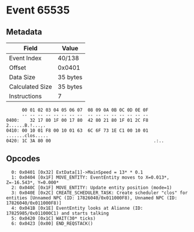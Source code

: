 # Event 65535

## Metadata

| Field           | Value    |
|-----------------|----------|
| Event Index     | 40/138   |
| Offset          | 0x0401   |
| Data Size       | 35 bytes |
| Calculated Size | 35 bytes |
| Instructions    | 7        |

```
      00 01 02 03 04 05 06 07  08 09 0A 0B 0C 0D 0E 0F
      -- -- -- -- -- -- -- --  -- -- -- -- -- -- -- --
0400:    32 17 80 1F 00 17 80  42 80 21 80 1F 01 2C F8   2......B.!...,.
0410: 00 10 01 F8 00 10 01 63  6C 6F 73 1E C1 00 10 01  .......clos.....
0420: 1C 3A 80 00                                       .:..            
```

## Opcodes

```
  0: 0x0401 [0x32] ExtData[1]->MainSpeed = 13* * 0.1
  1: 0x0404 [0x1F] MOVE_ENTITY: EventEntity moves to X=0.013*, Z=-16.543*, Y=0.000*
  2: 0x040C [0x1F] MOVE_ENTITY: Update entity position (mode=1)
  3: 0x040E [0x2C] CREATE_SCHEDULER_TASK: Create scheduler "clos" for entities [Unnamed NPC (ID: 17826040/0x011000F8), Unnamed NPC (ID: 17826040/0x011000F8)]
  4: 0x041B [0x1E] EventEntity looks at Alianne (ID: 17825985/0x011000C1) and starts talking
  5: 0x0420 [0x1C] WAIT(30* ticks)
  6: 0x0423 [0x00] END_REQSTACK()
```
